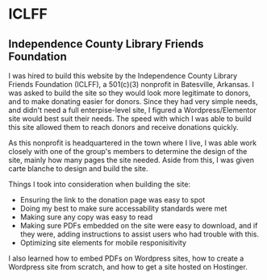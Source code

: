 # ICLFF

## Independence County Library Friends Foundation

I was hired to build this website by the Independence County Library Friends Foundation (ICLFF), a 501(c)(3) nonprofit in Batesville, Arkansas. I was asked to build the site so they would look more legitimate to donors, and to make donating easier for donors. Since they had very simple needs, and didn't need a full enterpise-level site, I figured a Wordpress/Elementor site would best suit their needs. The speed with which I was able to build this site allowed them to reach donors and receive donations quickly.

As this nonprofit is headquartered in the town where I live, I was able work closely with one of the group's members to determine the design of the site, mainly how many pages the site needed. Aside from this, I was given carte blanche to design and build the site.

Things I took into consideration when building the site:
- Ensuring the link to the donation page was easy to spot
- Doing my best to make sure accessability standards were met
- Making sure any copy was easy to read
- Making sure PDFs embedded on the site were easy to download, and if they were, adding instructions to assist users who had trouble with this.
- Optimizing site elements for mobile responisitivity

I also learned how to embed PDFs on Wordpress sites, how to create a Wordpress site from scratch, and how to get a site hosted on Hostinger.
